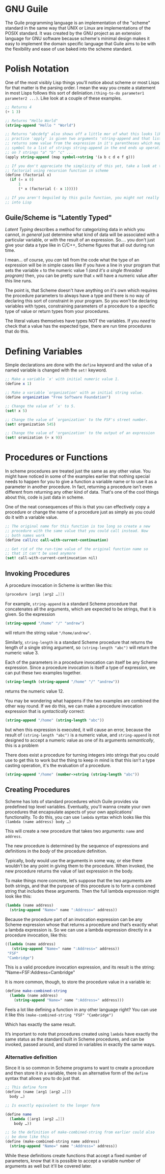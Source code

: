 # GNU Guile
The Guile programming language is an implementation of the "scheme" standard in the same way that UNIX or Linux are implementations of the POSIX standard. It was created by the GNU project as an extension language for GNU software because scheme's minimal design makes it easy to implement the domain specific language that Guile aims to be with the flexibility and ease of use baked into the scheme standard.

# Polish Notation
One of the most visibly Lisp things you'll notice about scheme or most Lisps for that matter is the parsing order. I mean the way you create a statement in most Lisps follows this sort of deliniation.`(thing-to-do parameter1 parameter2 ...)`. Like look at a couple of these examples.
```scheme
;; Returns 4
(+ 1 3)

;; Returns "Hello World"
(string-append "Hello " "World")

;; Returns "abcdefg" also shows off a little mor of what this looks like in 
;; practice 'apply' is given two arguments 'string-append and that list 
;; returns some value from the expression in it's parentheses which maps  
;; symbol to a list of strings string-append in the end ends up operating  
;; on 7 strings "a" "b" "c" ... 
(apply string-append (map symbol->string '(a b c d e f g)))

;; If you don't appreciate the simplicity of this yet, take a look at this 
;; factorial using recursion function in scheme
(define (factorial x)
  (if (= x 0)
	  1
	  (* x (factorial (- x 1)))))

;; If you aren't beguiled by this guile function, you might not really be 
;; into Lisp

```
## Guile/Scheme is "Latently Typed"
 _Latent Typing_ describes a method for categorizing data in which you cannot, _in general_ just determine what kind of data will be associated with a particular variable, or with the result of an expression. So.... you don't just give your data a type like in C/C++, Scheme figures that all out during run time.

I mean... of course, you _can_ tell from the code what the type of an expression will be in simple cases like if you have a line in your program that sets the variable `x` to the numeric value 1 _(and it's a single threaded program)_  then, you can be pretty sure that `x`  will have a numeric value after this line runs. 

The point is, that Scheme doesn't have anything on it's own which requires the procedure parameters to always have a type and there is no way of declaring this sort of constraint in your program.   So you won't be declaring variables with types, constraining parameters  of a procedure to a specific type of value or return types from your procedures. 

The literal values themselves have types NOT the variables.  If you _need_  to check that a value has the expected type, there are run time procedures that do this. 

# Defining Variables
Simple declarations  are done with the `define` keyword and the value of a named variable is changed with the `set!` keyword.

```scheme
;; Make a variable `x' with initial numeric value 1.
(define x 1)

;; Make a variable `organization' with an initial string value.
(define organization "Free Software Foundation")

;; Change the value of `x' to 5.
(set! x 5)

;; Change the value of `organization' to the FSF's street number.
(set! organization 545)

;; Change the value of 'organization' to the output of an expression
(set! oranization (+ x 9))
```
# Procedures or Functions
In scheme procedures are treated just the same as any other value. You might have noticed in some of the examples earlier that nothing special needs to happen for you to give a function a variable name or to use it as a parameter in another procedure. In fact, returning a procedure isn't even different from returning any other kind of data. That's one of the cool things about this, code is just data in scheme.

One of the neat consequences of this is that you can effectively copy a procedure or change the name of a procedure just as simply as you could do it with a variable value.

```scheme
;; The original name for this function is too long so create a new 
;; procedure with the same value that you could call instead. Now
;; both names work
(define call/cc call-with-current-continuation)

;; Get rid of the run-time value of the original function name so
;; that it can't be used anymore
(set! call-with-current-continucation nil)
```
## Invoking Procedures
A procedure invocation in Scheme is written like this:
```scheme
(procedure [arg1 [arg2 …]])
```
For example, `string-append` is a standard Scheme procedure that concatenates all the arguments, which are expected to be strings, that it is given. So the expression
```scheme
(string-append "/home" "/" "andrew")
```
will return the string value `"/home/andrew"`.

Similarly, `string-length` is a standard Scheme procedure that returns the length of a single string argument, so `(string-length "abc")` will return  the numeric value 3.

Each of the parameters in a procedure invocation can itself be any Scheme expression. Since a procedure invocation is itself a type of expression, we can put these two examples together. 
```scheme
(string-length (string-append "/home" "/" "andrew"))
```
returns the numeric value 12.

You may be wondering what happens if the two examples are combined the other way round. If we do this, we can make a procedure invocation expression that is _syntactically_ correct:
```scheme
(string-append "/home" (string-length "abc"))
```
but when this expression is executed, it will cause an error, because the result of 
`(string-length "abc")` is a numeric value, and `string-append` is not designed to accept a numeric value as one of its arguments _semantically_, this is a problem

There does exist a procedure for turning integers into strings that you could use to get this to work but the thing to keep in mind is that this isn't a type casting operation, it's the evaluation of a procedure.

```scheme
(string-append "/home" (number->string (string-length "abc"))
```
## Creating Procedures
Scheme has lots of standard procedures which Guile provides via predefined top level variables. Eventually, you'll wanna create your own procedures that encapsulate aspects of your own applications’ functionality. To do this, you can use `lambda` syntax which looks like this
`(lambda (name address) body …)`

This will create a new procedure that takes two arguments: `name` and `address`. 

The new procedure is determined by the sequence of expressions and definitions in the _body_ of the procedure definition. 

Typically, body would use the arguments in some way, or else there wouldn’t be any point in giving them to the procedure. When invoked, the new procedure returns the value of last expression in the body.

To make things more concrete, let’s suppose that the two arguments are both strings, and that the purpose of this procedure is to form a combined string that includes these arguments. Then the full lambda expression might look like this:
```scheme
(lambda (name address)
  (string-append "Name=" name ":Address=" address))
```

 Because the procedure part of an invocation expression can be any Scheme expression whose that returns a procedure and that’s exactly what a lambda expression is. So we can use a lambda expression directly in a procedure invocation, like this:
```scheme
((lambda (name address)
   (string-append "Name=" name ":Address=" address))
 "FSF"
 "Cambridge") 
```
This is a valid procedure invocation expression, and its result is the string:
"Name=FSF:Address=Cambridge"

It is more common, though, to store the procedure value in a variable ie: 
```scheme
(define make-combined-string
  (lambda (name address)
    (string-append "Name=" name ":Address=" address)))
```
Feels a lot like defining a function in any other language right? You can use it like this
`(make-combined-string "FSF" "Cambridge")`

Which has exactly the same result.

It’s important to note that procedures created using `lambda` have exactly the same status as the standard built in Scheme procedures, and can be invoked, passed around, and stored in variables in exactly the same ways.

### Alternative definition
Since it is so common in Scheme programs to want to create a procedure and then store it in a variable, there is an alternative form of the `define` syntax that allows you to do just that.
```scheme
;; This define form 
(define (name [arg1 [arg2 …]])
  body …)

;; Is exactly equivalent to the longer form

(define name
  (lambda ([arg1 [arg2 …]])
    body …))

;; So the definition of make-combined-string from earlier could also
;; be done like this
(define (make-combined-string name address)
  (string-append "Name=" name ":Address=" address))
```

While these definitions create functions that accept a fixed number of parameters, know that it is possible to accept a variable number of arguments as well but it'll be covered later.